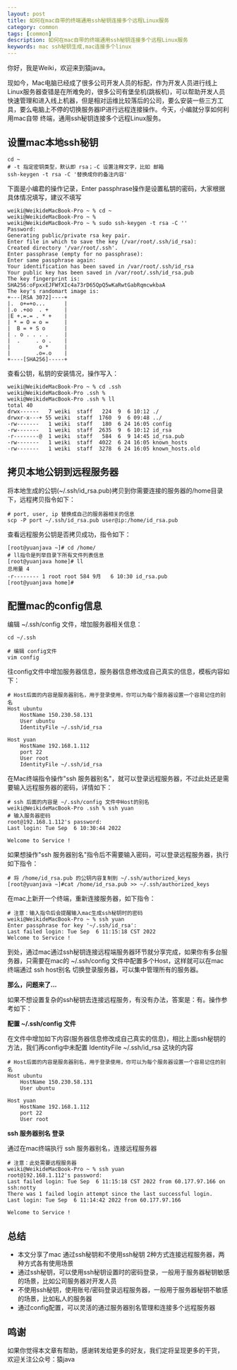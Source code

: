 ```yaml
---
layout: post
title: 如何在mac自带的终端通用ssh秘钥连接多个远程Linux服务
category: common
tags: [common]
description: 如何在mac自带的终端通用ssh秘钥连接多个远程Linux服务
keywords: mac ssh秘钥生成,mac连接多个linux
---
```


你好，我是Weiki，欢迎来到猿java。

现如今，Mac电脑已经成了很多公司开发人员的标配，作为开发人员进行线上Linux服务器查错是在所难免的，很多公司有堡垒机(跳板机)，可以帮助开发人员
快速管理和进入线上机器，但是相对运维比较落后的公司，要么安装一些三方工具，要么电脑上不停的切换服务器IP进行远程连接操作。今天，小编就分享如何利用mac自带
终端，通用ssh秘钥连接多个远程Linux服务。

## 设置mac本地ssh秘钥

```shell
cd ~
# -t 指定密钥类型，默认即 rsa；-C 设置注释文字，比如 邮箱
ssh-keygen -t rsa -C '替换成你的备注内容'
```

下面是小编君的操作记录，Enter passphrase操作是设置私钥的密码，大家根据具体情况填写，建议不填写

```shell
weiki@WeikideMacBook-Pro ~ % cd ~
weiki@WeikideMacBook-Pro ~ %
weiki@WeikideMacBook-Pro ~ % sudo ssh-keygen -t rsa -C ''
Password:
Generating public/private rsa key pair.
Enter file in which to save the key (/var/root/.ssh/id_rsa):
Created directory '/var/root/.ssh'.
Enter passphrase (empty for no passphrase):
Enter same passphrase again:
Your identification has been saved in /var/root/.ssh/id_rsa
Your public key has been saved in /var/root/.ssh/id_rsa.pub
The key fingerprint is:
SHA256:oFpxxEJFWfXIc4a73rD65QpQ5wKaRwtGabRqmcwkbaA
The key's randomart image is:
+---[RSA 3072]----+
|.  o+=+o...      |
|.o .+oo  . +     |
|E +.=.= . * +    |
| * = O = o =     |
|  B = + S o      |
| . o . . . .     |
|  .     . o .    |
|         o *     |
|        .o=.o    |
+----[SHA256]-----+
```

查看公钥，私钥的安装情况，操作写入：

```shell
weiki@WeikideMacBook-Pro ~ % cd .ssh
weiki@WeikideMacBook-Pro .ssh %
weiki@WeikideMacBook-Pro .ssh % ll
total 40
drwx------   7 weiki  staff   224  9  6 10:12 ./
drwxr-x---+ 55 weiki  staff  1760  9  6 09:48 ../
-rw-------   1 weiki  staff   180  6 24 16:05 config
-rw-------   1 weiki  staff  2635  9  6 10:12 id_rsa
-r--------@  1 weiki  staff   584  6  9 14:45 id_rsa.pub
-rw-------   1 weiki  staff  4022  6 24 16:05 known_hosts
-rw-------   1 weiki  staff  3278  6 24 16:05 known_hosts.old
```

## 拷贝本地公钥到远程服务器

将本地生成的公钥(~/.ssh/id_rsa.pub)拷贝到你需要连接的服务器的/home目录下，远程拷贝指令如下：
```shell
# port, user, ip 替换成自己的服务器相关的信息
scp -P port ~/.ssh/id_rsa.pub user@ip:/home/id_rsa.pub
```

查看远程服务公钥是否拷贝成功，指令如下：

```shell
[root@yuanjava ~]# cd /home/
# ll指令是列举目录下所有文件列表信息
[root@yuanjava home]# ll
总用量 4
-r-------- 1 root root 584 9月   6 10:30 id_rsa.pub
[root@yuanjava home]#
```

## 配置mac的config信息

编辑 ~/.ssh/config 文件，增加服务器相关信息：
```shell
cd ~/.ssh

# 编辑 config文件
vim config
```

往config文件中增加服务器信息，服务器信息修改成自己真实的信息，模板内容如下：

```text
# Host后面的内容是服务器别名，用于登录使用，你可以为每个服务器设置一个容易记住的别名
Host ubuntu
    HostName 150.230.58.131
    User ubuntu
    IdentityFile ~/.ssh/id_rsa

Host yuan
    HostName 192.168.1.112
    port 22
    User root
    IdentityFile ~/.ssh/id_rsa
```

在Mac终端指令操作"ssh 服务器别名"，就可以登录远程服务器，不过此处还是需要输入远程服务器的密码，详情如下：

```text
# ssh 后面的内容是 ~/.ssh/config 文件中Host的别名
weiki@WeikideMacBook-Pro .ssh % ssh yuan
# 输入服务器密码
root@192.168.1.112's password:
Last login: Tue Sep  6 10:30:44 2022

Welcome to Service !
```

如果想操作"ssh 服务器别名"指令后不需要输入密码，可以登录远程服务器，执行如下指令：

```shell
# 将 /home/id_rsa.pub 的公钥内容复制到 ~/.ssh/authorized_keys
[root@yuanjava ~]#cat /home/id_rsa.pub >> ~/.ssh/authorized_keys
```

在mac上新开一个终端，重新连接服务器，如下指令：

```shell
# 注意：输入指令后会提醒输入mac生成ssh秘钥时的密码
weiki@WeikideMacBook-Pro ~ % ssh yuan
Enter passphrase for key '~/.ssh/id_rsa':
Last failed login: Tue Sep  6 11:15:18 CST 2022
Welcome to Service !
```

到处，通过mac通过ssh秘钥连接远程端服务器环节就分享完成，如果你有多台服务器，只需要在mac的 ~/.ssh/config 文件中配置多个Host，这样就可以在mac终端通过 ssh host别名 切换登录服务器，可以集中管理所有的服务器。


**那么，问题来了...**

如果不想设置复杂的ssh秘钥去连接远程服务，有没有办法，答案是：有。操作参考如下：

**配置 ~/.ssh/config 文件**

在文件中增加如下内容(服务器信息修改成自己真实的信息)，相比上面ssh秘钥的方法，我们再config中未配置 IdentityFile ~/.ssh/id_rsa 这块的内容

```text
# Host后面的内容是服务器别名，用于登录使用，你可以为每个服务器设置一个容易记住的别名
Host ubuntu
    HostName 150.230.58.131
    User ubuntu

Host yuan
    HostName 192.168.1.112
    port 22
    User root
```

**ssh 服务器别名 登录**

通过在mac终端执行 ssh 服务器别名，连接远程服务器

```shell
# 注意：此处需要远程服务器
weiki@WeikideMacBook-Pro ~ % ssh yuan
root@192.168.1.112's password:
Last failed login: Tue Sep  6 11:15:18 CST 2022 from 60.177.97.166 on ssh:notty
There was 1 failed login attempt since the last successful login.
Last login: Tue Sep  6 11:14:42 2022 from 60.177.97.166

Welcome to Service !
```


## 总结

- 本文分享了mac 通过ssh秘钥和不使用ssh秘钥 2种方式连接远程服务器，两种方式各有使用场景
- 通过ssh秘钥，可以使用ssh秘钥设置时的密码登录，一般用于服务器秘钥敏感的场景，比如公司服务器对开发人员
- 不使用ssh秘钥，使用账号/密码登录远程服务器，一般用于服务器秘钥不敏感的场景，比如私人的服务器
- 通过config配置，可以灵活的通过服务器别名管理和连接多个远程服务器


## 鸣谢
如果你觉得本文章有帮助，感谢转发给更多的好友，我们定将呈现更多的干货， 欢迎关注公众号：猿java

